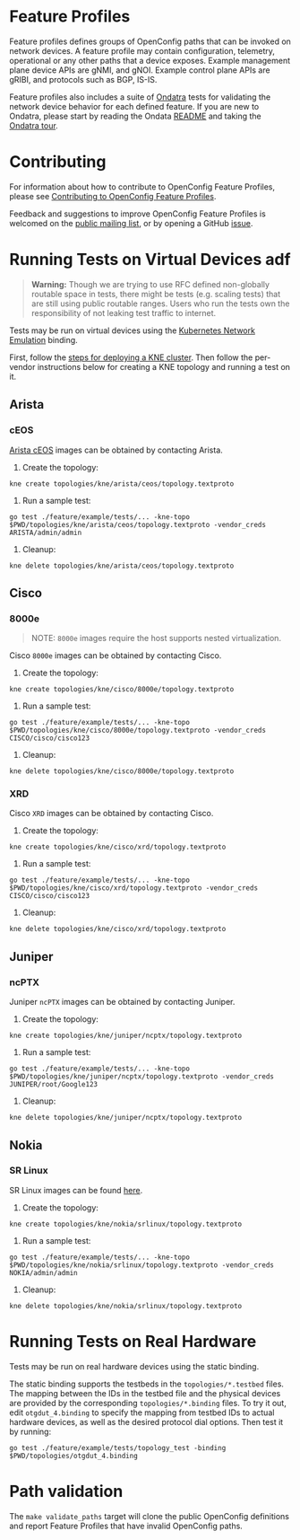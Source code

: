 # Feature Profiles

Feature profiles defines groups of OpenConfig paths that can be invoked on
network devices. A feature profile may contain configuration, telemetry,
operational or any other paths that a device exposes. Example management plane
device APIs are gNMI, and gNOI. Example control plane APIs are gRIBI, and
protocols such as BGP, IS-IS.

Feature profiles also includes a suite of
[Ondatra](https://github.com/openconfig/ondatra) tests for validating the
network device behavior for each defined feature. If you are new to Ondatra,
please start by reading the Ondata
[README](https://github.com/openconfig/ondatra#readme) and taking the
[Ondatra tour](https://docs.google.com/viewer?url=https://raw.githubusercontent.com/openconfig/ondatra/main/internal/tour/tour.pdf).

# Contributing

For information about how to contribute to OpenConfig Feature Profiles, please
see [Contributing to OpenConfig Feature Profiles](CONTRIBUTING.md).

Feedback and suggestions to improve OpenConfig Feature Profiles is welcomed on
the
[public mailing list](https://groups.google.com/forum/?hl=en#!forum/netopenconfig),
or by opening a GitHub
[issue](https://github.com/openconfig/featureprofiles/issues).

# Running Tests on Virtual Devices adf

> **Warning:** Though we are trying to use RFC defined non-globally routable
> space in tests, there might be tests (e.g. scaling tests) that are still using
> public routable ranges. Users who run the tests own the responsibility of not
> leaking test traffic to internet.

Tests may be run on virtual devices using the
[Kubernetes Network Emulation](https://github.com/openconfig/kne) binding.

First, follow the
[steps for deploying a KNE cluster](https://github.com/openconfig/kne/blob/main/docs/create_topology.md#deploy-a-cluster).
Then follow the per-vendor instructions below for creating a KNE topology and
running a test on it.

## Arista

### cEOS

[Arista cEOS](https://www.arista.com/en/products/software-controlled-container-networking)
images can be obtained by contacting Arista.

1.  Create the topology:

```
kne create topologies/kne/arista/ceos/topology.textproto
```

1.  Run a sample test:

```
go test ./feature/example/tests/... -kne-topo $PWD/topologies/kne/arista/ceos/topology.textproto -vendor_creds ARISTA/admin/admin
```

1.  Cleanup:

```
kne delete topologies/kne/arista/ceos/topology.textproto
```

## Cisco

### 8000e

> NOTE: `8000e` images require the host supports nested virtualization.

Cisco `8000e` images can be obtained by contacting Cisco.

1.  Create the topology:

```
kne create topologies/kne/cisco/8000e/topology.textproto
```

1.  Run a sample test:

```
go test ./feature/example/tests/... -kne-topo $PWD/topologies/kne/cisco/8000e/topology.textproto -vendor_creds CISCO/cisco/cisco123
```

1.  Cleanup:

```
kne delete topologies/kne/cisco/8000e/topology.textproto
```

### XRD

Cisco `XRD` images can be obtained by contacting Cisco.

1.  Create the topology:

```
kne create topologies/kne/cisco/xrd/topology.textproto
```

1.  Run a sample test:

```
go test ./feature/example/tests/... -kne-topo $PWD/topologies/kne/cisco/xrd/topology.textproto -vendor_creds CISCO/cisco/cisco123
```

1.  Cleanup:

```
kne delete topologies/kne/cisco/xrd/topology.textproto
```

## Juniper

### ncPTX

Juniper `ncPTX` images can be obtained by contacting Juniper.

1.  Create the topology:

```
kne create topologies/kne/juniper/ncptx/topology.textproto
```

1.  Run a sample test:

```
go test ./feature/example/tests/... -kne-topo $PWD/topologies/kne/juniper/ncptx/topology.textproto -vendor_creds JUNIPER/root/Google123
```

1.  Cleanup:

```
kne delete topologies/kne/juniper/ncptx/topology.textproto
```

## Nokia

### SR Linux

SR Linux images can be found
[here](https://github.com/nokia/srlinux-container-image/pkgs/container/srlinux).

1.  Create the topology:

```
kne create topologies/kne/nokia/srlinux/topology.textproto
```

1.  Run a sample test:

```
go test ./feature/example/tests/... -kne-topo $PWD/topologies/kne/nokia/srlinux/topology.textproto -vendor_creds NOKIA/admin/admin
```

1.  Cleanup:

```
kne delete topologies/kne/nokia/srlinux/topology.textproto
```

# Running Tests on Real Hardware

Tests may be run on real hardware devices using the static binding.

The static binding supports the testbeds in the `topologies/*.testbed` files.
The mapping between the IDs in the testbed file and the physical devices are
provided by the corresponding `topologies/*.binding` files. To try it out, edit
`otgdut_4.binding` to specify the mapping from testbed IDs to actual hardware
devices, as well as the desired protocol dial options. Then test it by running:

```
go test ./feature/example/tests/topology_test -binding $PWD/topologies/otgdut_4.binding
```

# Path validation

The `make validate_paths` target will clone the public OpenConfig definitions
and report Feature Profiles that have invalid OpenConfig paths.
